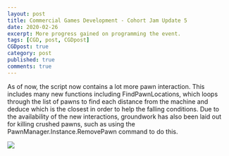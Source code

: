 ```yaml
---
layout: post
title: Commercial Games Development - Cohort Jam Update 5
date: 2020-02-26
excerpt: More progress gained on programming the event.
tags: [CGD, post, CGDpost]
CGDpost: true
category: post
published: true
comments: true
--- 
```

As of now, the script now contains a lot more pawn interaction. This includes many new functions including FindPawnLocations, which loops through the list of pawns to find each distance from the machine and deduce which is the closest in order to help the falling conditions. Due to the availability of the new interactions, groundwork has also been laid out for killing crushed pawns, such as using the PawnManager.Instance.RemovePawn command to do this.

<a href="https://i.imgur.com/svEqUv0.png"><img src="https://i.imgur.com/svEqUv0.png"></a>